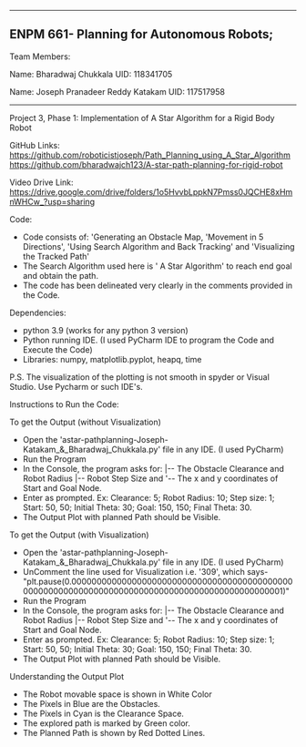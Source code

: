 -----------------------------------------------------------------------------------------------------------------
ENPM 661- Planning for Autonomous Robots;
-----------------------------------------------------------------------------------------------------------------

Team Members:

Name: Bharadwaj Chukkala
UID: 118341705

Name: Joseph Pranadeer Reddy Katakam
UID: 117517958

------------------------------------------------------------------------------------------------------------------

Project 3, Phase 1: Implementation of A Star Algorithm for a Rigid Body Robot

GitHub Links: 
https://github.com/roboticistjoseph/Path_Planning_using_A_Star_Algorithm
https://github.com/bharadwajch123/A-star-path-planning-for-rigid-robot

Video Drive Link: https://drive.google.com/drive/folders/1o5HvvbLppkN7Pmss0JQCHE8xHmnWHCw_?usp=sharing

Code:
- Code consists of: 'Generating an Obstacle Map, 'Movement in 5 Directions', 'Using Search Algorithm and Back Tracking' and 'Visualizing the Tracked Path'
- The Search Algorithm used here is ' A Star Algorithm' to reach end goal and obtain the path.
- The code has been delineated very clearly in the comments provided in the Code.

Dependencies:
- python 3.9 (works for any python 3 version)
- Python running IDE. (I used PyCharm IDE to program the Code and Execute the Code)
- Libraries: numpy, matplotlib.pyplot, heapq, time

P.S. The visualization of the plotting is not smooth in spyder or Visual Studio. Use Pycharm or such IDE's.

Instructions to Run the Code:

To get the Output (without Visualization)
- Open the 'astar-pathplanning-Joseph-Katakam_&_Bharadwaj_Chukkala.py' file in any IDE. (I used PyCharm)
- Run the Program
- In the Console, the program asks for:
|-- The Obstacle Clearance and Robot Radius
|-- Robot Step Size and 
'-- The x and y coordinates of Start and Goal Node. 
- Enter as prompted. Ex: Clearance: 5; Robot Radius: 10; Step size: 1; Start: 50, 50; Initial Theta: 30; Goal: 150, 150; Final Theta: 30.
- The Output Plot with planned Path should be Visible.

To get the Output (with Visualization)
- Open the 'astar-pathplanning-Joseph-Katakam_&_Bharadwaj_Chukkala.py' file in any IDE. (I used PyCharm)
- UnComment the line used for Visualization i.e. '309', which says- "plt.pause(0.000000000000000000000000000000000000000000000000000000000000000000000000000000000000000000000001)"
- Run the Program
- In the Console, the program asks for:
|-- The Obstacle Clearance and Robot Radius
|-- Robot Step Size and 
'-- The x and y coordinates of Start and Goal Node. 
- Enter as prompted. Ex: Clearance: 5; Robot Radius: 10; Step size: 1; Start: 50, 50; Initial Theta: 30; Goal: 150, 150; Final Theta: 30.
- The Output Plot with planned Path should be Visible.

Understanding the Output Plot
- The Robot movable space is shown in White Color
- The Pixels in Blue are the Obstacles.
- The Pixels in Cyan is the Clearance Space.
- The explored path is marked by Green color.
- The Planned Path is shown by Red Dotted Lines.
